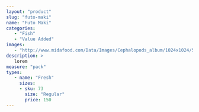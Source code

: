 ```yaml
---
layout: "product"
slug: "futo-maki"
name: "Futo Maki"
categories:
   - "Fish"
   - "Value Added"
images:
   - "http://www.midafood.com/Data/Images/Cephalopods_album/1024x1024/54acdb77e60ec196.jpg"
description: >
   lorem
measure: "pack"
types: 
   - name: "Fresh"
     sizes: 
     - sku: 73
       size: "Regular"
       price: 150
---
```

